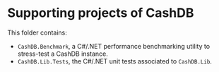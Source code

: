 # Supporting projects of CashDB

This folder contains:

* `CashDB.Benchmark`, a C#/.NET performance benchmarking utility to stress-test a CashDB instance.
* `CashDB.Lib.Tests`, the C#/.NET unit tests associated to `CashDB.Lib`.
